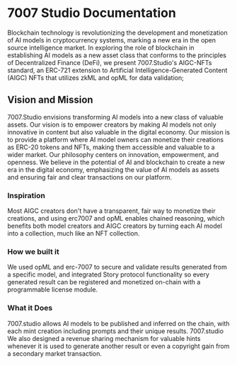 # 7007 Studio Documentation

Blockchain technology is revolutionizing the development and monetization of AI models in cryptocurrency systems, marking a new era in the open source intelligence market. In exploring the role of blockchain in establishing AI models as a new asset class that conforms to the principles of Decentralized Finance (DeFi), we present 7007.Studio's AIGC-NFTs standard, an ERC-721 extension to Artificial Intelligence-Generated Content (AIGC) NFTs that utilizes zkML and opML for data validation;

## Vision and Mission&#x20;

7007.Studio envisions transforming AI models into a new class of valuable assets. Our vision is to empower creators by making AI models not only innovative in content but also valuable in the digital economy. Our mission is to provide a platform where AI model owners can monetize their creations as ERC-20 tokens and NFTs, making them accessible and valuable to a wider market. Our philosophy centers on innovation, empowerment, and openness. We believe in the potential of AI and blockchain to create a new era in the digital economy, emphasizing the value of AI models as assets and ensuring fair and clear transactions on our platform.

### Inspiration
Most AIGC creators don't have a transparent, fair way to monetize their creations, and using erc7007 and opML enables chained reasoning, which benefits both model creators and AIGC creators by turning each AI model into a collection, much like an NFT collection.

### How we built it
We used opML and erc-7007 to secure and validate results generated from a specific model, and integrated Story protocol functionality so every generated result can be registered and monetized on-chain with a programmable license module.

### What it Does
7007.studio allows AI models to be published and inferred on the chain, with each mint creation including prompts and their unique results. 7007.studio We also designed a revenue sharing mechanism for valuable hints whenever it is used to generate another result or even a copyright gain from a secondary market transaction.


